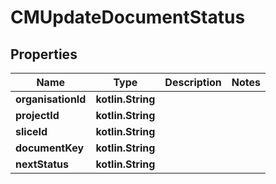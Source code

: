 
# CMUpdateDocumentStatus

## Properties
Name | Type | Description | Notes
------------ | ------------- | ------------- | -------------
**organisationId** | **kotlin.String** |  | 
**projectId** | **kotlin.String** |  | 
**sliceId** | **kotlin.String** |  | 
**documentKey** | **kotlin.String** |  | 
**nextStatus** | **kotlin.String** |  | 



